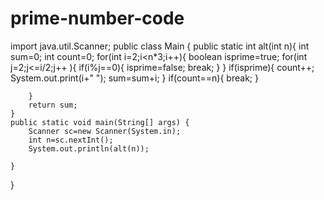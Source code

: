 # prime-number-code

import java.util.Scanner;
public class Main
{
    public static int alt(int n){
        int sum=0;
        int count=0;
        for(int i=2;i<n*3;i++){
            boolean isprime=true;
            for(int j=2;j<=i/2;j++ ){
                if(i%j==0){
                    isprime=false;
                    break;
                }
            }
                if(isprime){
                    count++;
                    System.out.print(i+" ");
                   sum=sum+i;
                }
                if(count==n){
                    break;
                }
            
        }
        return sum;
    }
	public static void main(String[] args) {
		Scanner sc=new Scanner(System.in);
		int n=sc.nextInt();
		System.out.println(alt(n));
		
	}		
}
